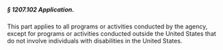 ##### § 1207.102 Application. #####

This part applies to all programs or activities conducted by the agency, except for programs or activities conducted outside the United States that do not involve individuals with disabilities in the United States.